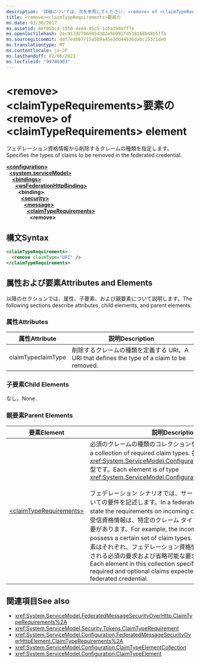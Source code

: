 ```yaml
---
description: '詳細については、次を参照してください: <remove> of <claimTypeRequirements> 要素'
title: <remove><claimTypeRequirements>要素の
ms.date: 03/30/2017
ms.assetid: 8ef05bc4-1950-4ee4-95c5-1c6a394eff7e
ms.openlocfilehash: 2ec917d27966954382e5b091fd538168b48b5ffb
ms.sourcegitcommit: ddf7edb67715a5b9a45e3dd44536dabc153c1de0
ms.translationtype: MT
ms.contentlocale: ja-JP
ms.lasthandoff: 02/06/2021
ms.locfileid: "99786903"
---
```

# <a name="remove-of-claimtyperequirements-element"></a><span data-ttu-id="f45fb-103">\<remove>\<claimTypeRequirements>要素の</span><span class="sxs-lookup"><span data-stu-id="f45fb-103">\<remove> of \<claimTypeRequirements> element</span></span>

<span data-ttu-id="f45fb-104">フェデレーション資格情報から削除するクレームの種類を指定します。</span><span class="sxs-lookup"><span data-stu-id="f45fb-104">Specifies the types of claims to be removed in the federated credential.</span></span>  
  
[**\<configuration>**](../configuration-element.md)\
&nbsp;&nbsp;[**\<system.serviceModel>**](system-servicemodel.md)\
&nbsp;&nbsp;&nbsp;&nbsp;[**\<bindings>**](bindings.md)\
&nbsp;&nbsp;&nbsp;&nbsp;&nbsp;&nbsp;[**\<wsFederationHttpBinding>**](wsfederationhttpbinding.md)\
&nbsp;&nbsp;&nbsp;&nbsp;&nbsp;&nbsp;&nbsp;&nbsp;**\<binding>**\
&nbsp;&nbsp;&nbsp;&nbsp;&nbsp;&nbsp;&nbsp;&nbsp;&nbsp;&nbsp;[**\<security>**](security-of-wsfederationhttpbinding.md)\
&nbsp;&nbsp;&nbsp;&nbsp;&nbsp;&nbsp;&nbsp;&nbsp;&nbsp;&nbsp;&nbsp;&nbsp;[**\<message>**](message-element-of-wsfederationhttpbinding.md)\
&nbsp;&nbsp;&nbsp;&nbsp;&nbsp;&nbsp;&nbsp;&nbsp;&nbsp;&nbsp;&nbsp;&nbsp;&nbsp;&nbsp;[**\<claimTypeRequirements>**](claimtyperequirements-for-message.md)\
&nbsp;&nbsp;&nbsp;&nbsp;&nbsp;&nbsp;&nbsp;&nbsp;&nbsp;&nbsp;&nbsp;&nbsp;&nbsp;&nbsp;&nbsp;&nbsp;**\<remove>**  
  
## <a name="syntax"></a><span data-ttu-id="f45fb-105">構文</span><span class="sxs-lookup"><span data-stu-id="f45fb-105">Syntax</span></span>  
  
```xml  
<claimTypeRequirements>
  <remove claimType="URI" />
</claimTypeRequirements>
```  
  
## <a name="attributes-and-elements"></a><span data-ttu-id="f45fb-106">属性および要素</span><span class="sxs-lookup"><span data-stu-id="f45fb-106">Attributes and Elements</span></span>  

 <span data-ttu-id="f45fb-107">以降のセクションでは、属性、子要素、および親要素について説明します。</span><span class="sxs-lookup"><span data-stu-id="f45fb-107">The following sections describe attributes, child elements, and parent elements.</span></span>  
  
### <a name="attributes"></a><span data-ttu-id="f45fb-108">属性</span><span class="sxs-lookup"><span data-stu-id="f45fb-108">Attributes</span></span>  
  
|<span data-ttu-id="f45fb-109">属性</span><span class="sxs-lookup"><span data-stu-id="f45fb-109">Attribute</span></span>|<span data-ttu-id="f45fb-110">説明</span><span class="sxs-lookup"><span data-stu-id="f45fb-110">Description</span></span>|  
|---------------|-----------------|  
|<span data-ttu-id="f45fb-111">claimType</span><span class="sxs-lookup"><span data-stu-id="f45fb-111">claimType</span></span>|<span data-ttu-id="f45fb-112">削除するクレームの種類を定義する URI。</span><span class="sxs-lookup"><span data-stu-id="f45fb-112">A URI that defines the type of a claim to be removed.</span></span>|  
  
### <a name="child-elements"></a><span data-ttu-id="f45fb-113">子要素</span><span class="sxs-lookup"><span data-stu-id="f45fb-113">Child Elements</span></span>  

 <span data-ttu-id="f45fb-114">なし。</span><span class="sxs-lookup"><span data-stu-id="f45fb-114">None.</span></span>  
  
### <a name="parent-elements"></a><span data-ttu-id="f45fb-115">親要素</span><span class="sxs-lookup"><span data-stu-id="f45fb-115">Parent Elements</span></span>  
  
|<span data-ttu-id="f45fb-116">要素</span><span class="sxs-lookup"><span data-stu-id="f45fb-116">Element</span></span>|<span data-ttu-id="f45fb-117">説明</span><span class="sxs-lookup"><span data-stu-id="f45fb-117">Description</span></span>|  
|-------------|-----------------|  
|[\<claimTypeRequirements>](claimtyperequirements-for-message.md)|<span data-ttu-id="f45fb-118">必須のクレームの種類のコレクションを指定します。</span><span class="sxs-lookup"><span data-stu-id="f45fb-118">Specifies a collection of required claim types.</span></span> <span data-ttu-id="f45fb-119">各要素は <xref:System.ServiceModel.Configuration.ClaimTypeElement> 型です。</span><span class="sxs-lookup"><span data-stu-id="f45fb-119">Each element is of type <xref:System.ServiceModel.Configuration.ClaimTypeElement>.</span></span><br /><br /> <span data-ttu-id="f45fb-120">フェデレーション シナリオでは、サービスが受信資格情報についての要件を記述します。</span><span class="sxs-lookup"><span data-stu-id="f45fb-120">In a federated scenario, services state the requirements on incoming credentials.</span></span> <span data-ttu-id="f45fb-121">たとえば、受信資格情報は、特定のクレーム タイプのセットを処理する必要があります。</span><span class="sxs-lookup"><span data-stu-id="f45fb-121">For example, the incoming credentials must possess a certain set of claim types.</span></span> <span data-ttu-id="f45fb-122">このコレクションの要素はそれぞれ、フェデレーション資格情報に表示されると予想される必須の要求および省略可能な要求の種類を指定します。</span><span class="sxs-lookup"><span data-stu-id="f45fb-122">Each element in this collection specifies the types of required and optional claims expected to appear in a federated credential.</span></span>|  
  
## <a name="see-also"></a><span data-ttu-id="f45fb-123">関連項目</span><span class="sxs-lookup"><span data-stu-id="f45fb-123">See also</span></span>

- <xref:System.ServiceModel.FederatedMessageSecurityOverHttp.ClaimTypeRequirements%2A>
- <xref:System.ServiceModel.Security.Tokens.ClaimTypeRequirement>
- <xref:System.ServiceModel.Configuration.FederatedMessageSecurityOverHttpElement.ClaimTypeRequirements%2A>
- <xref:System.ServiceModel.Configuration.ClaimTypeElementCollection>
- <xref:System.ServiceModel.Configuration.ClaimTypeElement>
